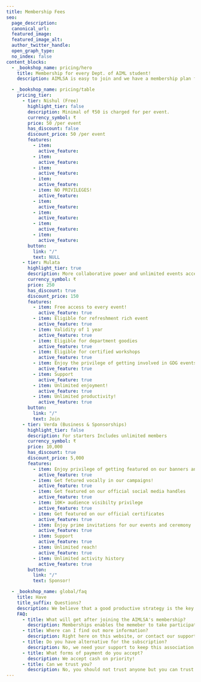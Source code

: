 ```yaml
---
title: Membership Fees
seo:
  page_description: 
  canonical_url: 
  featured_image: 
  featured_image_alt: 
  author_twitter_handle: 
  open_graph_type:
  no_index: false
content_blocks:
  - _bookshop_name: pricing/hero
    title: Membership for every Dept. of AIML student!
    description: AIMLSA is easy to join and we have a membership plan for everyone.

  - _bookshop_name: pricing/table
    pricing_tier:
      - tier: Nishul (Free)
        highlight_tier: false
        description: Minimal of ₹50 is charged for per event.
        currency_symbol: ₹
        price: 50 /per event
        has_discount: false
        discount_price: 50 /per event
        features:
          - item: 
            active_feature: 
          - item:
            active_feature: 
          - item: 
            active_feature: 
          - item: 
            active_feature: 
          - item: NO PRIVILEGES!
            active_feature: 
          - item: 
            active_feature: 
          - item: 
            active_feature: 
          - item: 
            active_feature: 
          - item: 
            active_feature: 
        button:
          link: "/"
          text: NULL
      - tier: Mulata 
        highlight_tier: true
        description: More collaborative power and unlimited events access for fast-growing.
        currency_symbol: ₹
        price: 250
        has_discount: true
        discount_price: 150
        features:
          - item: Free access to every event!
            active_feature: true
          - item: Eligible for refreshment rich event
            active_feature: true
          - item: Validity of 1 year
            active_feature: true
          - item: Eligible for department goodies
            active_feature: true
          - item: Eligible for certified workshops
            active_feature: true
          - item: Enjoy the privilege of getting involved in GDG events too!
            active_feature: true
          - item: Support
            active_feature: true
          - item: Unlimited enjoyment!
            active_feature: true
          - item: Unlimited productivity!
            active_feature: true
        button:
          link: "/"
          text: Join
      - tier: Verda (Business & Sponsorships)
        highlight_tier: false
        description: For starters Includes unlimited members
        currency_symbol: ₹
        price: 10,000
        has_discount: true
        discount_price: 5,000
        features:
          - item: Enjoy privilege of getting featured on our banners and posters
            active_feature: true
          - item: Get fetured vocally in our campaigns!
            active_feature: true
          - item: Get featured on our official social media handles 
            active_feature: true
          - item: 10K+ audience visibilty privilege
            active_feature: true
          - item: Get featured on our official certificates
            active_feature: true
          - item: Enjoy prime invitations for our events and ceremony
            active_feature: true
          - item: Support
            active_feature: true
          - item: Unlimited reach!
            active_feature: true
          - item: Unlimited activity history
            active_feature: true
        button:
          link: "/"
          text: Sponsor!

  - _bookshop_name: global/faq
    title: Have
    title_suffix: Questions?
    description: We believe that a good productive strategy is the key to growth. So we’re helping you grow your skills with tools and resources that make productivity easy.
    FAQ:
      - title: What will get after joining the AIMLSA's membership?
        description: Memberships enables the memeber to take participation in more than one event and is also eligible for refreshments!
      - title: Where can I find out more information?
        description: Right here on this website, or contact our support team.
      - title: Do you have alternative for the subscription?
        description: No, we need your support to keep this association actve this associtation doesnt belong to just committe members but it also belongs to every member of dept of AIML and this University!
      - title: What forms of payment do you accept?
        description: We accept cash on priority!
      - title: Can we trust you?
        description: No, you should not trust anyone but you can trust in time and efforts the committe members put for the association to run and organize events! **Have Faith**.
---
```

